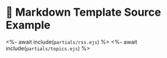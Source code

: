 # 📒 Markdown Template Source Example

<%- await include(`partials/rss.ejs`) %>
<%- await include(`partials/topics.ejs`) %>
